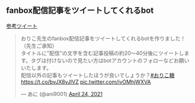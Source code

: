 ## fanbox配信記事をツイートしてくれるbot
<a href="https://twitter.com/ani9001/status/1385763955675598853">参考ツイート</a>
<blockquote class="twitter-tweet"><p lang="ja" dir="ltr">おりこ先生のfanbox配信記事をツイートしてくれるbotを作りました！（先生ご承知）<br>タイトルに&quot;配信&quot;の文字を含む記事投稿の約20～40分後にツイートします。タグは付けないので見たい方はbotアカウントのフォローなどお願いいたします。<br>配信以外の記事もツイートしたほうが良いでしょうか？<a href="https://twitter.com/hashtag/%E3%81%8A%E3%82%8A%E3%81%93%E7%B3%96?src=hash&amp;ref_src=twsrc%5Etfw">#おりこ糖</a> <a href="https://t.co/bvJX8vJlVZ">https://t.co/bvJX8vJlVZ</a> <a href="https://t.co/ivOMhjWXVA">pic.twitter.com/ivOMhjWXVA</a></p>&mdash; あに (@ani9001) <a href="https://twitter.com/ani9001/status/1385763955675598853?ref_src=twsrc%5Etfw">April 24, 2021</a></blockquote>
